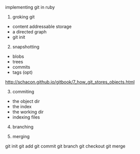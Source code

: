 implementing git in ruby

1. groking git
  
  - content addressable storage
  - a directed graph
  - git init

2. snapshotting

  - blobs
  - trees
  - commits
  - tags (opt)

http://schacon.github.io/gitbook/7_how_git_stores_objects.html

3. commiting

  - the object dir
  - the index
  - the working dir
  - indexing files

4. branching



5. merging


git init
git add
git commit
git branch
git checkout
git merge